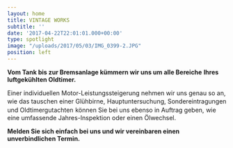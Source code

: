 ```yaml
---
layout: home
title: VINTAGE WORKS
subtitle: ''
date: '2017-04-22T22:01:01.000+00:00'
type: spotlight
image: "/uploads/2017/05/03/IMG_0399-2.JPG"
position: left
---
```

**Vom Tank bis zur Bremsanlage kümmern wir uns um alle Bereiche**
**Ihres luftgekühlten Oldtimer.**

Einer individuellen Motor-Leistungssteigerung nehmen wir uns genau so an, wie das tauschen einer Glühbirne,<span style="font-size: 1rem;">
</span>Hauptuntersuchung, Sondereintragungen und Oldtimergutachten<span style="font-size: 1rem;">
</span>können Sie bei uns ebenso in Auftrag geben,<span style="font-size: 1rem;">&nbsp;</span>wie eine umfassende Jahres-Inspektion oder einen Ölwechsel.

**Melden Sie sich einfach bei uns und wir vereinbaren einen unverbindlichen Termin.**